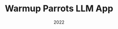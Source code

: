 ---
title: 'Warmup Parrots LLM App'
date: '2022'
description: I advised the team at IDEO that built this fun concept. Read more on IDEO's Duct Tape AI blog
tags: [LLM features, advisory, prototype]
cardImg: parrots
externalLink: https://medium.com/duct-tape-ai/warming-up-to-ai-55d75fba6b53
---